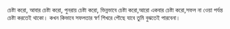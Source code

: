 চেষ্টা করো, আবার চেষ্টা করো, পুনরায় চেষ্টা করো, ভিন্নভাবে চেষ্টা করো,আরো একবার চেষ্টা করো,সফল না ওেয়া পর্যন্ত চেষ্টা করতেই থাকো। কখন কিভাবে সফলতার স্বর্ণ শিখরে পৌছে যাবে তুমি বুঝতেই পারবেনা। 
